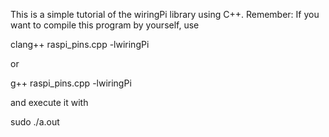 This is a simple tutorial of the wiringPi library using C++.
Remember: If you want to compile this program by yourself, use

clang++ raspi_pins.cpp -lwiringPi

or

g++ raspi_pins.cpp -lwiringPi

and execute it with

sudo ./a.out
